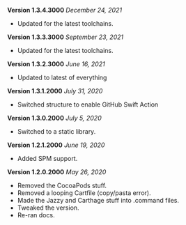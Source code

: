 **Version 1.3.4.3000** *December 24, 2021*

- Updated for the latest toolchains.

**Version 1.3.3.3000** *September 23, 2021*

- Updated for the latest toolchains.

**Version 1.3.2.3000** *June 16, 2021*

- Updated to latest of everything

**Version 1.3.1.2000** *July 31, 2020*

- Switched structure to enable GitHub Swift Action

**Version 1.3.0.2000** *July 5, 2020*

- Switched to a static library.

**Version 1.2.1.2000** *June 19, 2020*

- Added SPM support.

**Version 1.2.0.2000** *May 26, 2020*

- Removed the CocoaPods stuff.
- Removed a looping Cartfile (copy/pasta error).
- Made the Jazzy and Carthage stuff into .command files.
- Tweaked the version.
- Re-ran docs.

